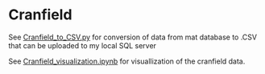 # Cranfield
See [Cranfield_to_CSV.py](https://github.com/EsbenGammelgaard/Cranfield/blob/main/Cranfield_to_CSV.py) for conversion of data from mat database to .CSV that can be uploaded to my local SQL server

See [Cranfield_visualization.ipynb](https://github.com/EsbenGammelgaard/Cranfield/blob/main/Cranfield_visualization.ipynb) for visuallization of the cranfield data.
